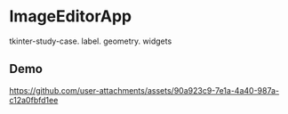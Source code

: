 # ImageEditorApp
tkinter-study-case. label. geometry. widgets

## Demo
https://github.com/user-attachments/assets/90a923c9-7e1a-4a40-987a-c12a0fbfd1ee


